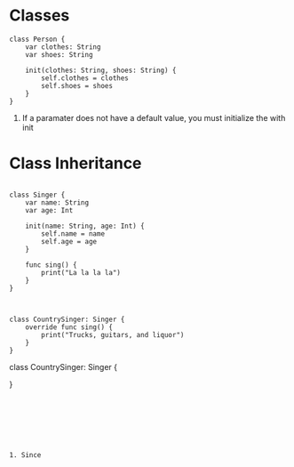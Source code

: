 # Classes

```
class Person {
    var clothes: String
    var shoes: String

    init(clothes: String, shoes: String) {
        self.clothes = clothes
        self.shoes = shoes
    }
}

```

1. If a paramater does not have a default value, you must initialize the with init


# Class Inheritance

```

class Singer {
    var name: String
    var age: Int

    init(name: String, age: Int) {
        self.name = name
        self.age = age
    }

    func sing() {
        print("La la la la")
    }
}


```

```

class CountrySinger: Singer {
    override func sing() {
        print("Trucks, guitars, and liquor")
    }
}

```

class CountrySinger: Singer {

}

```







1. Since 
